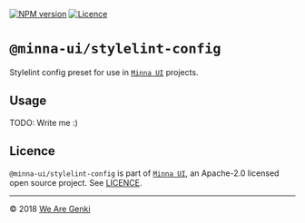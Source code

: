 <!-- markdownlint-disable first-line-h1 ol-prefix -->

[![NPM version](https://img.shields.io/npm/v/@minna-ui/stylelint-config.svg)](https://www.npmjs.com/package/@minna-ui/stylelint-config)
[![Licence](https://img.shields.io/npm/l/@minna-ui/stylelint-config.svg)](https://github.com/WeAreGenki/minna-ui/blob/master/LICENCE)

# `@minna-ui/stylelint-config`

Stylelint config preset for use in [`Minna UI`](https://github.com/WeAreGenki/minna-ui) projects.

## Usage

TODO: Write me :)

## Licence

`@minna-ui/stylelint-config` is part of [`Minna UI`](https://github.com/WeAreGenki/minna-ui), an Apache-2.0 licensed open source project. See [LICENCE](https://github.com/WeAreGenki/minna-ui/blob/master/LICENCE).

---

© 2018 [We Are Genki](https://wearegenki.com)
